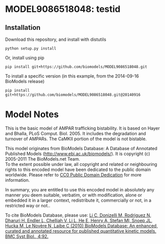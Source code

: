 # MODEL9086518048: testid

## Installation

Download this repository, and install with distutils

`python setup.py install`

Or, install using pip

`pip install git+https://github.com/biomodels/MODEL9086518048.git`

To install a specific version (in this example, from the 2014-09-16 BioModels release)

`pip install git+https://github.com/biomodels/MODEL9086518048.git@20140916`


# Model Notes
This is the basic model of AMPAR trafficking bistability. It is based on Hayer
and Bhalla, PLoS Comput. Biol. 2005. It includes the degradation and turnover
of AMPARs. The CaMKII portion of the model is not bistable.

This model originates from BioModels Database: A Database of Annotated
Published Models (http://www.ebi.ac.uk/biomodels/). It is copyright (c)
2005-2011 The BioModels.net Team.  
To the extent possible under law, all copyright and related or neighbouring
rights to this encoded model have been dedicated to the public domain
worldwide. Please refer to [CC0 Public Domain
Dedication](http://creativecommons.org/publicdomain/zero/1.0/) for more
information.

In summary, you are entitled to use this encoded model in absolutely any
manner you deem suitable, verbatim, or with modification, alone or embedded it
in a larger context, redistribute it, commercially or not, in a restricted way
or not..  
  
To cite BioModels Database, please use: [Li C, Donizelli M, Rodriguez N,
Dharuri H, Endler L, Chelliah V, Li L, He E, Henry A, Stefan MI, Snoep JL,
Hucka M, Le Novère N, Laibe C (2010) BioModels Database: An enhanced, curated
and annotated resource for published quantitative kinetic models. BMC Syst
Biol., 4:92.](http://www.ncbi.nlm.nih.gov/pubmed/20587024)


